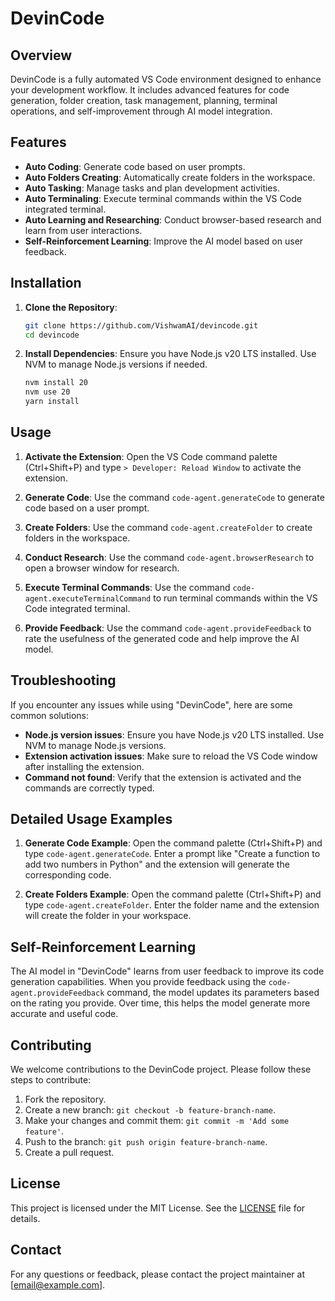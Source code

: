 # DevinCode

## Overview
DevinCode is a fully automated VS Code environment designed to enhance your development workflow. It includes advanced features for code generation, folder creation, task management, planning, terminal operations, and self-improvement through AI model integration.

## Features
- **Auto Coding**: Generate code based on user prompts.
- **Auto Folders Creating**: Automatically create folders in the workspace.
- **Auto Tasking**: Manage tasks and plan development activities.
- **Auto Terminaling**: Execute terminal commands within the VS Code integrated terminal.
- **Auto Learning and Researching**: Conduct browser-based research and learn from user interactions.
- **Self-Reinforcement Learning**: Improve the AI model based on user feedback.

## Installation
1. **Clone the Repository**:
   ```bash
   git clone https://github.com/VishwamAI/devincode.git
   cd devincode
   ```

2. **Install Dependencies**:
   Ensure you have Node.js v20 LTS installed. Use NVM to manage Node.js versions if needed.
   ```bash
   nvm install 20
   nvm use 20
   yarn install
   ```

## Usage
1. **Activate the Extension**:
   Open the VS Code command palette (Ctrl+Shift+P) and type `> Developer: Reload Window` to activate the extension.

2. **Generate Code**:
   Use the command `code-agent.generateCode` to generate code based on a user prompt.

3. **Create Folders**:
   Use the command `code-agent.createFolder` to create folders in the workspace.

4. **Conduct Research**:
   Use the command `code-agent.browserResearch` to open a browser window for research.

5. **Execute Terminal Commands**:
   Use the command `code-agent.executeTerminalCommand` to run terminal commands within the VS Code integrated terminal.

6. **Provide Feedback**:
   Use the command `code-agent.provideFeedback` to rate the usefulness of the generated code and help improve the AI model.

## Troubleshooting
If you encounter any issues while using "DevinCode", here are some common solutions:
- **Node.js version issues**: Ensure you have Node.js v20 LTS installed. Use NVM to manage Node.js versions.
- **Extension activation issues**: Make sure to reload the VS Code window after installing the extension.
- **Command not found**: Verify that the extension is activated and the commands are correctly typed.

## Detailed Usage Examples
1. **Generate Code Example**:
   Open the command palette (Ctrl+Shift+P) and type `code-agent.generateCode`. Enter a prompt like "Create a function to add two numbers in Python" and the extension will generate the corresponding code.

2. **Create Folders Example**:
   Open the command palette (Ctrl+Shift+P) and type `code-agent.createFolder`. Enter the folder name and the extension will create the folder in your workspace.

## Self-Reinforcement Learning
The AI model in "DevinCode" learns from user feedback to improve its code generation capabilities. When you provide feedback using the `code-agent.provideFeedback` command, the model updates its parameters based on the rating you provide. Over time, this helps the model generate more accurate and useful code.

## Contributing
We welcome contributions to the DevinCode project. Please follow these steps to contribute:
1. Fork the repository.
2. Create a new branch: `git checkout -b feature-branch-name`.
3. Make your changes and commit them: `git commit -m 'Add some feature'`.
4. Push to the branch: `git push origin feature-branch-name`.
5. Create a pull request.

## License
This project is licensed under the MIT License. See the [LICENSE](LICENSE) file for details.

## Contact
For any questions or feedback, please contact the project maintainer at [email@example.com].
